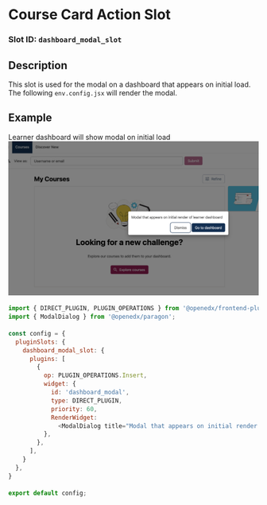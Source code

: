 # Course Card Action Slot

### Slot ID: `dashboard_modal_slot`

## Description

This slot is used for the modal on a dashboard that appears on initial load.
The following `env.config.jsx` will render the modal.

## Example

Learner dashboard will show modal on initial load
![Screenshot of the dashboard modal](./images/widget_sidebar_slot.png)

```js
import { DIRECT_PLUGIN, PLUGIN_OPERATIONS } from '@openedx/frontend-plugin-framework';
import { ModalDialog } from '@openedx/paragon';

const config = {
  pluginSlots: {
    dashboard_modal_slot: {
      plugins: [
        {
          op: PLUGIN_OPERATIONS.Insert,
          widget: {
            id: 'dashboard_modal',
            type: DIRECT_PLUGIN,
            priority: 60,
            RenderWidget: 
              <ModalDialog title="Modal that appears on initial render of learner dashboard" />,
          },
        },
      ],
    }
  },
}

export default config;
```
